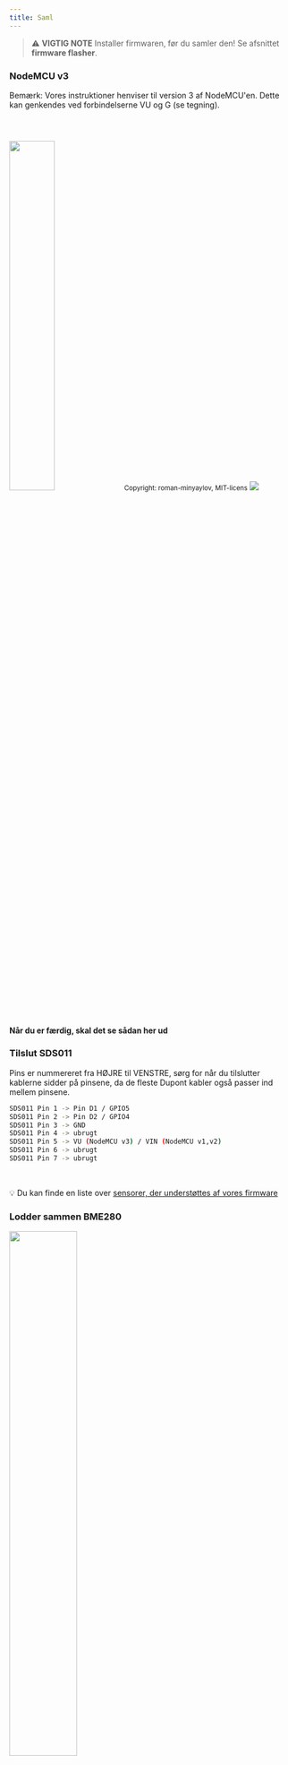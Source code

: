 ```yaml
---
title: Saml
---
```


> ⚠️ **VIGTIG NOTE**
Installer firmwaren, før du samler den!
Se afsnittet __firmware flasher__.

### NodeMCU v3
Bemærk: Vores instruktioner henviser til version 3 af NodeMCU'en. Dette kan genkendes ved forbindelserne VU og G (se tegning).

<img src="../docs/airrohr/airrohr-wiring-sds011-bme280.jpg" style="width:40%; margin-top: 3em" loading="lazy"/>
<small>Copyright: roman-minyaylov, MIT-licens</small>


<img src="../docs/airrohr/nodemcu-v3-bme280.jpeg" style="margin-top: 1em" loading="lazy"/>

#### Når du er færdig, skal det se sådan her ud


### Tilslut SDS011
Pins er nummereret fra HØJRE til VENSTRE, sørg for når du tilslutter kablerne sidder på pinsene, da de fleste Dupont kabler også passer ind mellem pinsene.
```bash
SDS011 Pin 1 -> Pin D1 / GPIO5
SDS011 Pin 2 -> Pin D2 / GPIO4
SDS011 Pin 3 -> GND
SDS011 Pin 4 -> ubrugt
SDS011 Pin 5 -> VU (NodeMCU v3) / VIN (NodeMCU v1,v2)
SDS011 Pin 6 -> ubrugt
SDS011 Pin 7 -> ubrugt
```

<br>

💡 Du kan finde en liste over [sensorer, der understøttes af vores firmware](https://github.com/opendata-stuttgart/sensors-software/blob/master/airrohr-firmware/Readme.md)


### Lodder sammen BME280

<img src="../docs/airrohr/solder-a-bme-280.jpeg" style="width:49%; padding-right: 0.5em" class="items-center" loading="lazy"/>
<img src="../docs/airrohr/solder-bme-280.jpeg" style="width:49%;" loading="lazy"/>

Forbind pin header med BME280-kortet. Lod den fra bagsiden. Hullerne mellem stifterne er meget små, så vær tålmodig og forsigtig.  

Tricket er at sætte loddekolbens spids mod stiften, varme den lidt op og derefter påføre loddet let.  


### Ledninger til BME280
Pins er nummereret fra VENSTRE til HØJRE.
```bash
VIN -> Pin 3V3 (3,3V)
GND-> GND/G
SDA -> PIN D3
SCL -> Pin D4
```

### Bind alt sammen

#### Bind NodeMCU og SDS011 sammen
<img src="../docs/airrohr/tie-air-quality-sensor-together.jpeg" loading="lazy"/>
Brug et kabelbånd til at forbinde NodeMCU'en (ESP8266) og SDS011-sensoren, så Wifi-antennen peger væk fra sensoren

#### Forbind fleksibelt rør
<img src="../docs/airrohr/sds011-with-tube.jpeg" style="width:49%; padding-right: 0.5em" loading="lazy"/>
<img src="../docs/airrohr/bme280-tied-to-tube.jpeg" style="width:49%;" loading="lazy"/>

* Tilslut den fleksible slange til SDS011-sensoren
* Brug et andet kabelbånd til at fastgøre BME280-temperatursensoren til røret
* Før USB-kablet gennem røret. Monter SDS011 med NodeMCU'en vendt mod toppen og blæseren vendt mod bunden
 
#### Skub sensoren ind i røret
* Skub delene ind i røret, så de sidder fast i røret
* USB-kablet, det fleksible rør og BME280 skal kigge ud af rørets ende
* Skub det andet rør på det første.

<img src="../docs/airrohr/sds011-jammed-into-tube.jpeg" loading="lazy"/>

#### Færdiggørelse
* Placér temperaturføleren på det fleksible rør, så den sidder på kanten af røret.
* Skær det fleksible rør af i enden af røret
* Valgfrit: Du kan dække de åbne ender af røret med et fint net. Så kan luften cirkulere, men insekterne bliver udenfor
 
<img src="../docs/airrohr/position-bme280.jpeg" loading="lazy"/>

#### Placering 
Det ideelle sted vil være 1,5 til 3,5 meter over gaden og godt ventileret. Dette kan dog ikke lade sig gøre for alle mennesker, og derfor anmodes der ved registreringen om oplysninger som højde over jorden og placering i forhold til gaden.

